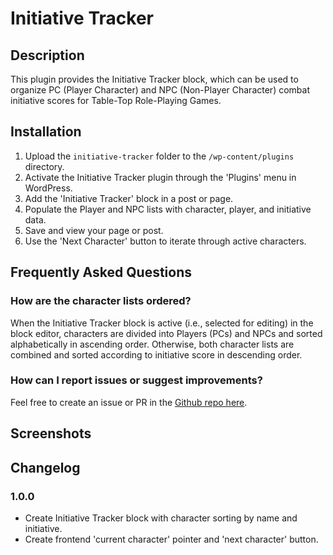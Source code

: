 # Initiative Tracker #

## Description ##
This plugin provides the Initiative Tracker block, which can be used to organize PC (Player Character) and NPC (Non-Player Character) combat initiative scores for Table-Top Role-Playing Games.

## Installation ##
1. Upload the `initiative-tracker` folder to the `/wp-content/plugins` directory.
2. Activate the Initiative Tracker plugin through the 'Plugins' menu in WordPress.
3. Add the 'Initiative Tracker' block in a post or page.
4. Populate the Player and NPC lists with character, player, and initiative data.
5. Save and view your page or post.
6. Use the 'Next Character' button to iterate through active characters.

## Frequently Asked Questions ##
### How are the character lists ordered? ###
When the Initiative Tracker block is active (i.e., selected for editing) in the block editor, characters are divided into Players (PCs) and NPCs and sorted alphabetically in ascending order. Otherwise, both character lists are combined and sorted according to initiative score in descending order.

### How can I report issues or suggest improvements? ###
Feel free to create an issue or PR in the [Github repo here](https://github.com/ravewebdev/initiative-tracker).

## Screenshots ##

## Changelog ##

### 1.0.0 ###
* Create Initiative Tracker block with character sorting by name and initiative.
* Create frontend 'current character' pointer and 'next character' button.
